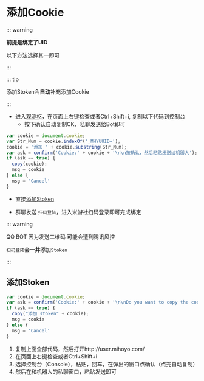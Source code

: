 # 添加Cookie

::: warning

**前提是绑定了UID**

以下方法选择其一即可

:::

::: tip

添加Stoken会**自动**补充添加Cookie

:::

- 进入[观测枢](https://bbs.mihoyo.com/ys/obc/?bbs_presentation_style=no_header)，在页面上右键检查或者Ctrl+Shift+i, 复制以下代码到控制台
  - 按下确认自动复制CK、私聊发送给Bot即可

```javascript
var cookie = document.cookie;
var Str_Num = cookie.indexOf('_MHYUUID=');
cookie = '添加 ' + cookie.substring(Str_Num);
var ask = confirm('Cookie:' + cookie + '\n\n按确认，然后粘贴发送给机器人');
if (ask == true) {
  copy(cookie);
  msg = cookie
} else {
  msg = 'Cancel'
}
```

- 直接[添加Stoken](#添加Stoken)

- 群聊发送 `扫码登陆`，进入米游社扫码登录即可完成绑定

::: warning

QQ BOT 因为发送二维码 可能会遭到腾讯风控

`扫码登陆`会**一并**添加`Stoken`

:::

## 添加Stoken

```javascript
var cookie = document.cookie;
var ask = confirm('Cookie:' + cookie + '\n\nDo you want to copy the cookie to the clipboard?');
if (ask == true) {
  copy("添加 stoken" + cookie);
  msg = cookie
} else {
  msg = 'Cancel'
}
```

1. 复制上面全部代码，然后打开http://user.mihoyo.com/
2. 在页面上右键检查或者Ctrl+Shift+i
3. 选择控制台（Console），粘贴，回车，在弹出的窗口点确认（点完自动复制）
4. 然后在和机器人的私聊窗口，粘贴发送即可
